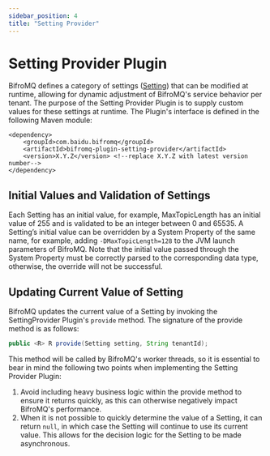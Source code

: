 ```yaml
---
sidebar_position: 4
title: "Setting Provider"
---
```

# Setting Provider Plugin

BifroMQ defines a category of settings ([Setting](https://github.com/baidu/bifromq/blob/main/bifromq-plugin/bifromq-plugin-setting-provider/src/main/java/com/baidu/bifromq/plugin/settingprovider/ISettingProvider.java)) that can be modified at runtime, allowing for dynamic adjustment of BifroMQ's service behavior per tenant. The purpose of the Setting Provider Plugin is to supply custom values for these settings at runtime. The Plugin's interface is defined in the following Maven module:
```
<dependency>
    <groupId>com.baidu.bifromq</groupId>
    <artifactId>bifromq-plugin-setting-provider</artifactId>
    <version>X.Y.Z</version> <!--replace X.Y.Z with latest version number-->
</dependency>
```

## Initial Values and Validation of Settings
Each Setting has an initial value, for example, MaxTopicLength has an initial value of 255 and is validated to be an integer between 0 and 65535. A Setting’s initial value can be overridden by a System Property of the same name, for example, adding `-DMaxTopicLength=128` to the JVM launch parameters of BifroMQ. Note that the initial value passed through the System Property must be correctly parsed to the corresponding data type, otherwise, the override will not be successful.

## Updating Current Value of Setting
BifroMQ updates the current value of a Setting by invoking the SettingProvider Plugin's `provide` method. The signature of the provide method is as follows:
```java
public <R> R provide(Setting setting, String tenantId);
```
This method will be called by BifroMQ's worker threads, so it is essential to bear in mind the following two points when implementing the Setting Provider Plugin:
1. Avoid including heavy business logic within the provide method to ensure it returns quickly, as this can otherwise negatively impact BifroMQ's performance.
2. When it is not possible to quickly determine the value of a Setting, it can return `null`, in which case the Setting will continue to use its current value. This allows for the decision logic for the Setting to be made asynchronous.